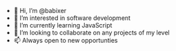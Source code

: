 - 👋 Hi, I’m @babixer
- 👀 I’m interested in software development
- 🌱 I’m currently learning JavaScript
- 💞️ I’m looking to collaborate on any projects of my level
- 📫 Always open to new opportunties

<!---
babixer/babixer is a ✨ special ✨ repository because its `README.md` (this file) appears on your GitHub profile.
You can click the Preview link to take a look at your changes.
--->
